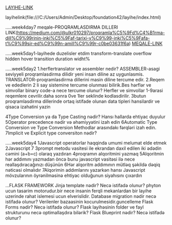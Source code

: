 <a href="file:///C:/Users/Admin/Desktop/foundation42/layihe/index.html">LAYIHE-LINK</a>

layihelink(file:///C:/Users/Admin/Desktop/foundation42/layihe/index.html)


.....week4day7
meqale-PROQRAMLASDIRMA DILLERI
LINK(https://medium.com/@ulkr010297/proqramla%C5%9Fd%C4%B1rma-dill%C9%99rinin-inki%C5%9Faf-tarixi-v%C9%99-inki%C5%9Fafa-t%C9%99sir-ed%C9%99n-amill%C9%99r-c0be03631f6a)
<a href="https://medium.com/@ulkr010297/proqramla%C5%9Fd%C4%B1rma-dill%C9%99rinin-inki%C5%9Faf-tarixi-v%C9%99-inki%C5%9Fafa-t%C9%99sir-ed%C9%99n-amill%C9%99r-c0be03631f6a">MEQALE-LINK</a>


.....week5day1-layihede duzelisler etdim
transform-translate
overflow hidden
hover
transition duration
widht%




.....week5day2
1.herflertranslator ve assembler nedir?
    ASSEMBLER-asagi seviyyeli proqramlasdirma dilidir yeni insan diline az uygunlasmis.
    TRANSLATOR-proqramlasdirma dillerini masin diline tercume edir.
2.Reqem ve ededlerin 2 li say sistemine tercume olunmasi bilirik.Bes hərflər ve simvollar binary code-a nece tercume olunur?
    Herfler ve simvollar 1-9arasi reqemlere cevrilir.daha sonra 0ve 1ler seklinde kodlasdirilir.
3butun proqramlasdirma dillerinde ortaq istifade olunan data tipleri hansilardir ve qisaca izahatini yazin
    
4Type Conversion ya da Type Casting nədir? Hansı hallarda ehtiyac duyulur
5Operator precedence nədir və əhəmiyyətini izah edin
6Automatic Type Conversion ve Type Conversion Methodlar arasındakı fərqləri izah edin.
7Implicit ve Explicit type conversiton nədir?





.....week5day4
1Javascript operatorlar haqqinda umumi melumat elde etmek
2Javascript 7
3prompt metodu vasitesi ile ekrandan daxil edilen iki ədədin cəmini (a+b=c) olaraq yazdıran 4proqramın alqoritmini yazmaq
5Alqoritmin hər addımını yazmadan öncə bunu javascript vasitəsi ilə nece reallaşdıracağınızı düşünün
6Hər alqoritm addımının mütləq şəkildə dəqiq nəticəsi olmalıdır
7Alqorimin addımlarını yazarkən hansı Javascript mövzularının öyrənilməsinə ehtiyac olduğunun siyahısını çıxardın

...FLASK FRAMEWORK
Jinja template nədir? Necə istifadə olunur?
      phyton ucun tasarim motorudur.bir nece insanin ferqli mekanlardan bir layihe uzerinde rahat islemesi ucun elverislidir.
Database migration nədir necə istifadə olunur?
      Verilenler bazaasinin kocurulmesidir.guncelleme
Flask Forms nədir? Necə istifadə olunur?
Flask layihəsinin folder ve fayl strukturunu necə optimallaşdıra bilərik?
Flask Blueprint nədir? Necə istifadə olunur?


